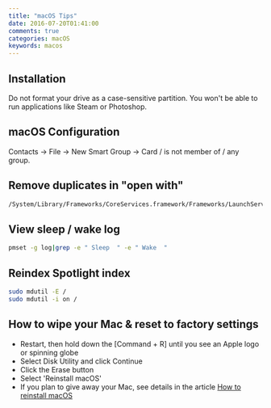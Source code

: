 ```yaml
---
title: "macOS Tips"
date: 2016-07-20T01:41:00
comments: true
categories: macOS
keywords: macos
---
```


## Installation
Do not format your drive as a case-sensitive partition. You won't be able to run applications like Steam or Photoshop.

## macOS Configuration
Contacts → File → New Smart Group → Card / is not member of / any group.

## Remove duplicates in "open with"
```bash
/System/Library/Frameworks/CoreServices.framework/Frameworks/LaunchServices.framework/Support/lsregister -kill -r -domain local -domain system -domain user
```

## View sleep / wake log

```bash
pmset -g log|grep -e " Sleep  " -e " Wake  "
```

## Reindex Spotlight index
```bash
sudo mdutil -E /
sudo mdutil -i on /
```

## How to wipe your Mac & reset to factory settings

* Restart, then hold down the [Command + R] until you see an Apple logo or spinning globe
* Select Disk Utility and click Continue
* Click the Erase button
* Select 'Reinstall macOS'
* If you plan to give away your Mac, see details in the article [How to reinstall macOS](https://support.apple.com/en-gb/HT204904)
